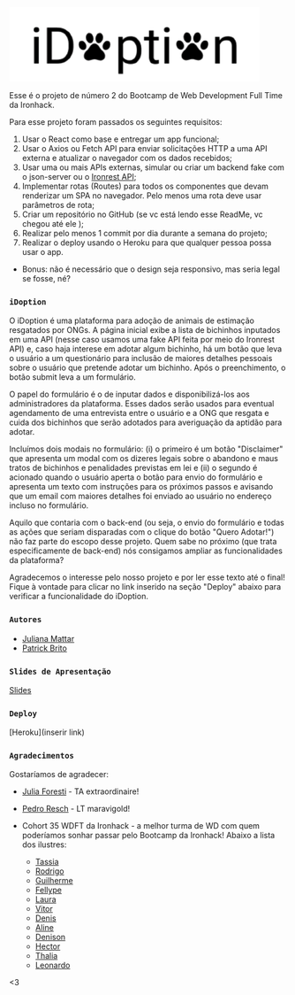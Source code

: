 ![Image](./src/images/logo.png)

Esse é o projeto de número 2 do Bootcamp de Web Development Full Time da Ironhack.

Para esse projeto foram passados os seguintes requisitos:

1. Usar o React como base e entregar um app funcional;
2. Usar o Axios ou Fetch API para enviar solicitações HTTP a uma API externa e atualizar o navegador com os dados recebidos;
3. Usar uma ou mais APIs externas, simular ou criar um backend fake com o json-server ou o [Ironrest API](https://github.com/Tzikas/MONGO_REST);
4. Implementar rotas (Routes) para todos os componentes que devam renderizar um SPA no navegador. Pelo menos uma rota deve usar parâmetros de rota;
5. Criar um repositório no GitHub (se vc está lendo esse ReadMe, vc chegou até ele );
6. Realizar pelo menos 1 commit por dia durante a semana do projeto;
7. Realizar o deploy usando o Heroku para que qualquer pessoa possa usar o app.

- Bonus: não é necessário que o design seja responsivo, mas seria legal se fosse, né?

### `iDoption`

O iDoption é uma plataforma para adoção de animais de estimação resgatados por ONGs. A página inicial exibe a lista de bichinhos inputados em uma API (nesse caso usamos uma fake API feita por meio do Ironrest API) e, caso haja interese em adotar algum bichinho, há um botão que leva o usuário a um questionário para inclusão de maiores detalhes pessoais sobre o usuário que pretende adotar um bichinho. Após o preenchimento, o botão submit leva a um formulário.

O papel do formulário é o de inputar dados e disponibilizá-los aos administradores da plataforma. Esses dados serão usados para eventual agendamento de uma entrevista entre o usuário e a ONG que resgata e cuida dos bichinhos que serão adotados para averiguação da aptidão para adotar.

Incluímos dois modais no formulário: (i) o primeiro é um botão "Disclaimer" que apresenta um modal com os dizeres legais sobre o abandono e maus tratos de bichinhos e penalidades previstas em lei e (ii) o segundo é acionado quando o usuário aperta o botão para envio do formulário e apresenta um texto com instruções para os próximos passos e avisando que um email com maiores detalhes foi enviado ao usuário no endereço incluso no formulário.

Aquilo que contaria com o back-end (ou seja, o envio do formulário e todas as ações que seriam disparadas com o clique do botão "Quero Adotar!") não faz parte do escopo desse projeto. Quem sabe no próximo (que trata especificamente de back-end) nós consigamos ampliar as funcionalidades da plataforma?

Agradecemos o interesse pelo nosso projeto e por ler esse texto até o final! Fique à vontade para clicar no link inserido na seção "Deploy" abaixo para verificar a funcionalidade do iDoption.

### `Autores`

- [Juliana Mattar](https://github.com/JulianaMattar)
- [Patrick Brito](https://github.com/patrickbrito95)

### `Slides de Apresentação`

[Slides](https://docs.google.com/presentation/d/1HBjrXr-JKPM37oSL2oBFUwxVj5PB19fqtOdGv2Cd4ak/edit?usp=sharing)

### `Deploy`

[Heroku](inserir link)

### `Agradecimentos`

Gostaríamos de agradecer:

- [Julia Foresti](https://github.com/juliajforesti) - TA extraordinaire!
- [Pedro Resch](https://github.com/rschpdr) - LT maravigold!
- Cohort 35 WDFT da Ironhack - a melhor turma de WD com quem poderíamos sonhar passar pelo Bootcamp da Ironhack! Abaixo a lista dos ilustres:

  - [Tassia](https://github.com/tassiaaccioly)
  - [Rodrigo](https://github.com/rodrigomatosrj)
  - [Guilherme](https://github.com/gtretow)
  - [Fellype](https://github.com/FellypeQ)
  - [Laura](https://github.com/lauraferraz5)
  - [Vitor](https://github.com/vmvieira)
  - [Denis](https://github.com/DenisM20)
  - [Aline](https://github.com/IdrissTheCat)
  - [Denison](https://github.com/denisonamaral)
  - [Hector](https://github.com/HectorIH)
  - [Thalia](https://github.com/thaliaberger)
  - [Leonardo](https://github.com/luezu-42)

<3
